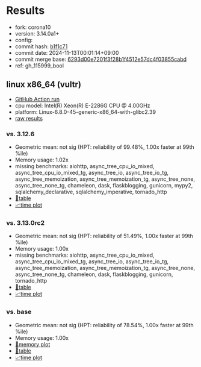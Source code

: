 # Results

- fork: corona10
- version: 3.14.0a1+
- config: 
- commit hash: [b1f1c71](https://github.com/corona10/cpython/commit/b1f1c71)
- commit date: 2024-11-13T00:01:14+09:00
- commit merge base: [6293d00e7201f3f28b1f4512e57dc4f03855cabd](https://github.com/corona10/cpython/commit/6293d00e7201f3f28b1f4512e57dc4f03855cabd)
- ref: gh_115999_bool

## linux x86_64 (vultr)

- [GitHub Action run](https://github.com/facebookexperimental/free-threading-benchmarking/actions/runs/11803760194)
- cpu model: Intel(R) Xeon(R) E-2286G CPU @ 4.00GHz
- platform: Linux-6.8.0-45-generic-x86_64-with-glibc2.39
- [raw results](bm-20241113-vultr-x86_64-corona10-gh_115999_bool-3.14.0a1%2B-b1f1c71.json)

### vs. 3.12.6

- Geometric mean: not sig (HPT: reliability of 99.48%, 1.00x faster at 99th %ile)
- Memory usage: 1.02x
- missing benchmarks: aiohttp, async_tree_cpu_io_mixed, async_tree_cpu_io_mixed_tg, async_tree_io, async_tree_io_tg, async_tree_memoization, async_tree_memoization_tg, async_tree_none, async_tree_none_tg, chameleon, dask, flaskblogging, gunicorn, mypy2, sqlalchemy_declarative, sqlalchemy_imperative, tornado_http
- [📄table](bm-20241113-vultr-x86_64-corona10-gh_115999_bool-3.14.0a1%2B-b1f1c71-vs-3.12.6.md)
- [📈time plot](bm-20241113-vultr-x86_64-corona10-gh_115999_bool-3.14.0a1%2B-b1f1c71-vs-3.12.6.svg)

### vs. 3.13.0rc2

- Geometric mean: not sig (HPT: reliability of 51.49%, 1.00x faster at 99th %ile)
- Memory usage: 1.00x
- missing benchmarks: aiohttp, async_tree_cpu_io_mixed, async_tree_cpu_io_mixed_tg, async_tree_io, async_tree_io_tg, async_tree_memoization, async_tree_memoization_tg, async_tree_none, async_tree_none_tg, chameleon, dask, flaskblogging, gunicorn, tornado_http
- [📄table](bm-20241113-vultr-x86_64-corona10-gh_115999_bool-3.14.0a1%2B-b1f1c71-vs-3.13.0rc2.md)
- [📈time plot](bm-20241113-vultr-x86_64-corona10-gh_115999_bool-3.14.0a1%2B-b1f1c71-vs-3.13.0rc2.svg)

### vs. base

- Geometric mean: not sig (HPT: reliability of 78.54%, 1.00x faster at 99th %ile)
- Memory usage: 1.00x
- [🧠memory plot](bm-20241113-vultr-x86_64-corona10-gh_115999_bool-3.14.0a1%2B-b1f1c71-vs-base-mem.svg)
- [📄table](bm-20241113-vultr-x86_64-corona10-gh_115999_bool-3.14.0a1%2B-b1f1c71-vs-base.md)
- [📈time plot](bm-20241113-vultr-x86_64-corona10-gh_115999_bool-3.14.0a1%2B-b1f1c71-vs-base.svg)

